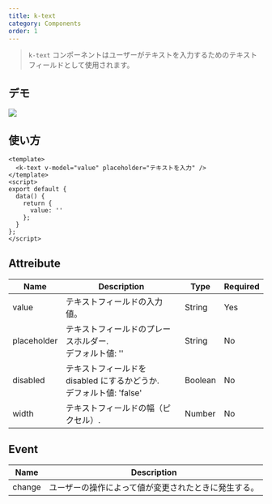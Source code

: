 ```yaml
---
title: k-text
category: Components
order: 1
---
```


> `k-text` コンポーネントはユーザーがテキストを入力するためのテキストフィールドとして使用されます。

## デモ

![](/images/k-text-basic.png)

## 使い方

```vue
<template>
  <k-text v-model="value" placeholder="テキストを入力" />
</template>
<script>
export default {
  data() {
    return {
      value: ''
    };
  }
};
</script>
```

## Attreibute

| Name        | Description                                                            | Type    | Required |
| ----------- | ---------------------------------------------------------------------- | ------- | -------- |
| value       | テキストフィールドの入力値。                                           | String  | Yes      |
| placeholder | テキストフィールドのプレースホルダー.<br>デフォルト値: ''              | String  | No       |
| disabled    | テキストフィールドを disabled にするかどうか.<br>デフォルト値: 'false' | Boolean | No       |
| width       | テキストフィールドの幅（ピクセル）.                                    | Number  | No       |

## Event

| Name   | Description                                          |
| ------ | ---------------------------------------------------- |
| change | ユーザーの操作によって値が変更されたときに発生する。 |
